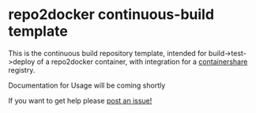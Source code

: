 # repo2docker continuous-build template

This is the continuous build repository template, intended for build->test->deploy
of a repo2docker container, with integration for a [containershare](https://vsoch.github.io/containershare)
 registry.

Documentation for Usage will be coming shortly

If you want to get help please [post an issue!](https://www.github.com/vsoch/repo2docker-share/issues)
